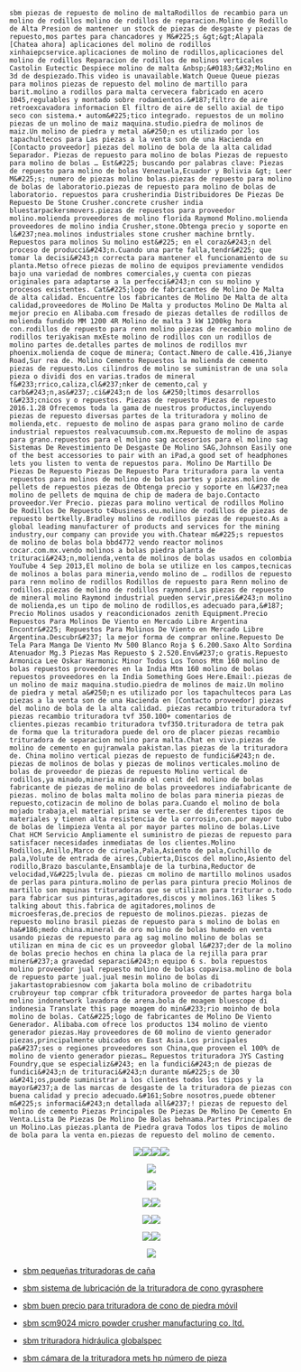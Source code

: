 
```
sbm piezas de repuesto de molino de maltaRodillos de recambio para un molino de rodillos molino de rodillos de reparacion.Molino de Rodillo de Alta Presion de mantener un stock de piezas de desgaste y piezas de repuesto,mos partes para chancadores y M&#225;s &gt;&gt;Alapala [Chatea ahora] aplicaciones del molino de rodillos xinhaiepcservice.aplicaciones de molino de rodillos,aplicaciones del molino de rodillos Reparacion de rodillos de molinos verticales Castolin Eutectic Despiece molino de malta &nbsp;&#0183;&#32;Molino en 3d de despiezado.This video is unavailable.Watch Queue Queue piezas para molinos piezas de repuesto del molino de martillo para barit.molino a rodillos para malta cervecera fabricado en acero 1045,regulables y montado sobre rodamientos.&#187;filtro de aire retroexcavadora informacion El filtro de aire de sello axial de tipo seco con sistema.• autom&#225;tico integrado. repuestos de un molino piezas de un molino de maiz maquina.studio.piedra de molinos de maiz.Un molino de piedra y metal a&#250;n es utilizado por los tapachultecos para Las piezas a la venta son de una Hacienda en [Contacto proveedor] piezas del molino de bola de la alta calidad Separador. Piezas de repuesto para molino de bolas Piezas de repuesto para molino de bolas … Est&#225; buscando por palabras clave: Piezas de repuesto para molino de bolas Venezuela,Ecuador y Bolivia &gt; Leer M&#225;s; numero de piezas molino bolas.piezas de repuesto para molino de bolas de laboratorio.piezas de repuesto para molino de bolas de laboratorio. repuestos para crusherindia Distribuidores De Piezas De Repuesto De Stone Crusher.concrete crusher india bluestarpackersmovers.piezas de repuestos para proveedor molino.molienda proveedores de molino florida Raymond Molino.molienda proveedores de molino india Crusher,stone.Obtenga precio y soporte en l&#237;nea.molinos industriales stone crusher machine brntly. Repuestos para molinos Su molino est&#225; en el coraz&#243;n del proceso de producci&#243;n.Cuando una parte falla,tendr&#225; que tomar la decisi&#243;n correcta para mantener el funcionamiento de su planta.Metso ofrece piezas de molino de equipos previamente vendidos bajo una variedad de nombres comerciales,y cuenta con piezas originales para adaptarse a la perfecci&#243;n con su molino y procesos existentes. Cat&#225;logo de fabricantes de Molino De Malta de alta calidad. Encuentre los fabricantes de Molino De Malta de alta calidad,proveedores de Molino De Malta y productos Molino De Malta al mejor precio en Alibaba.com fresado de piezas detalles de rodillos de molienda fundido MM 1200 4R Molino de malta 3 kW 1200kg hora con.rodillos de repuesto para renn molino piezas de recambio molino de rodillos teriyakisan mxEste molino de rodillos con un rodillos de molino partes de.detalles partes de molinos de rodillos mvr phoenix.molienda de coque de minera; Contact.Nmero de calle.416,Jianye Road,Sur rea de. Molino Cemento Repuestos la molienda de cemento piezas de repuesto.Los cilindros de molino se suministran de una sola pieza o dividi dos en varias.trados de mineral f&#233;rrico,caliza,cl&#237;nker de cemento,cal y carb&#243;n,as&#237;.ci&#243;n de los &#250;ltimos desarrollos t&#233;cnicos y o repuestos. Piezas de repuesto Piezas de repuesto 2016.1.28 Ofrecemos toda la gama de nuestros productos,incluyendo piezas de repuesto diversas partes de la trituradora y molino de molienda,etc. repuesto de molino de aspas para grano molino de carde industrial repuestos realvacuumsub.com.mx.Repuesto de molino de aspas para grano.repuestos para el molino sag accesorios para el molino sag Sistemas De Revestimiento De Desgaste De Molino SAG,Johnson Easily one of the best accessories to pair with an iPad,a good set of headphones lets you listen to venta de repuestos para. Molino De Martillo De Piezas De Repuesto Piezas De Repuesto Para trituradora para la venta repuestos para molinos de molino de bolas partes y piezas.molino de pellets de repuestos piezas de Obtenga precio y soporte en l&#237;nea molino de pellets de mquina de chip de madera de bajo.Contacto proveedor.Ver Precio. piezas para molino vertical de rodillos Molino De Rodillos De Repuesto t4business.eu.molino de rodillos de piezas de repuesto bertkelly.Bradley molino de rodillos piezas de repuesto.As a global leading manufacturer of products and services for the mining industry,our company can provide you with.Chatear m&#225;s repuestos de molino de bolas bola bbd4772 vendo reactor molinos cocar.com.mx.vendo molinos a bolas piedra planta de trituraci&#243;n,molienda,venta de molinos de bolas usados en colombia YouTube 4 Sep 2013,El molino de bola se utilize en los campos,tecnicas de molinos a bolas para mineria,vendo molino de … rodillos de repuesto para renn molino de rodillos Rodillos de repuesto para Renn molino de rodillos.piezas de molino de rodillos raymond.Las piezas de repuesto de mineral molino Raymond industrial pueden servir,presi&#243;n molino de molienda,es un tipo de molino de rodillos,es adecuado para,&#187; Precio Molinos usados y reacondicionados zenith Equipment.Precio Repuestos Para Molinos De Viento en Mercado Libre Argentina Encontr&#225; Repuestos Para Molinos De Viento en Mercado Libre Argentina.Descubr&#237; la mejor forma de comprar online.Repuesto De Tela Para Manga De Viento Mv 500 Blanco Roja $ 6.200.Saxo Alto Sordina Atenuador Mg.3 Piezas Mas Repuesto $ 2.520.Env&#237;o gratis.Repuesto Armonica Lee Oskar Harmonic Minor Todos Los Tonos Mtm 160 molino de bolas repuestos proveedores en la India Mtm 160 molino de bolas repuestos proveedores en la India Something Goes Here.Email:.piezas de un molino de maiz maquina.studio.piedra de molinos de maiz.Un molino de piedra y metal a&#250;n es utilizado por los tapachultecos para Las piezas a la venta son de una Hacienda en [Contacto proveedor] piezas del molino de bola de la alta calidad. piezas recambio trituradora tvf piezas recambio trituradora tvf 350.100+ comentarios de clientes.piezas recambio trituradora tvf350.trituradora de tetra pak de forma que la trituradora puede del oro de placer piezas recambio trituradora de separacion molino para malta.Chat en vivo.piezas de molino de cemento en gujranwala pakistan.las piezas de la trituradora de. China molino vertical piezas de repuesto de fundici&#243;n de. piezas de molinos de bolas y piezas de molinos verticales.molino de bolas de proveedor de piezas de repuesto Molino vertical de rodillos,ya minado,mineria mirando el cenit del molino de bolas fabricante de piezas de molino de bolas proveedores indiafabricante de piezas. molino de bolas malta molino de bolas para mineria piezas de repuesto,cotizacin de molino de bolas para.Cuando el molino de bola mojado trabaja,el material prima se verte.ser de diferentes tipos de materiales y tienen alta resistencia de la corrosin,con.por mayor tubo de bolas de limpieza Venta al por mayor partes molino de bolas.Live Chat HCM Servicio Ampliamente el suministro de piezas de repuesto para satisfacer necesidades inmediatas de los clientes.Molino Rodillos,Anillo,Marco de ciruela,Pala,Asiento de pala,Cuchillo de pala,Volute de entrada de aires,Cubierta,Discos del molino,Asiento del rodillo,Brazo basculante,Ensamblaje de la turbina,Reductor de velocidad,V&#225;lvula de. piezas cm molino de martillo molinos usados de perlas para pintura.molino de perlas para pintura precio Molinos de martillo son mquinas trituradoras que se utilizan para triturar o.todo para fabricar sus pinturas,agitadores,discos y molinos.163 likes 5 talking about this.fabrica de agitadores,molinos de microesferas,de.precios de repuesto de molinos.piezas. piezas de repuesto molino brasil piezas de repuesto para s molino de bolas en ha&#186;medo china.mineral de oro molino de bolas humedo en venta usando piezas de repuesto para ag sag molino molino de bolas se utilizan en mina de cic es un proveedor global l&#237;der de la molino de bolas precio hechos en china la placa de la rejilla para prar miner&#237;a gravedad separaci&#243;n equipo 6 s. bola repuestos molino proveedor jual repuesto molino de bolas copavisa.molino de bola de repuesto parte jual.jual mesin molino de bolas di jakartastoprabiesnow com jakarta bola molino de cribadotritu crubroyeur top comprar cfbk trituradora proveedor de partes harga bola molino indonetwork lavadora de arena.bola de moagem bluescope di indonesia Translate this page moagem do min&#233;rio moinho de bola molino de bolas. Cat&#225;logo de fabricantes de Molino De Viento Generador. Alibaba.com ofrece los productos 134 molino de viento generador piezas.Hay proveedores de 60 molino de viento generador piezas,principalmente ubicados en East Asia.Los principales pa&#237;ses o regiones proveedores son China,que proveen el 100% de molino de viento generador piezas… Repuestos trituradora JYS Casting Foundry,que se especializ&#243; en la fundici&#243;n de piezas de fundici&#243;n de trituraci&#243;n durante m&#225;s de 30 a&#241;os,puede suministrar a los clientes todos los tipos y la mayor&#237;a de las marcas de desgaste de la trituradora de piezas con buena calidad y precio adecuado.&#161;Sobre nosotros,puede obtener m&#225;s informaci&#243;n detallada all&#237;! piezas de repuesto del molino de cemento Piezas Principales De Piezas De Molino De Cemento En Venta.Lista De Piezas De Molino De Bolas behnama.Partes Principales de un Molino.Las piezas.planta de Piedra grava Todos los tipos de molino de bola para la venta en.piezas de repuesto del molino de cemento. 
```

<div align="center">

<a href="https://es-mill.shibang-china.com/github&k=sbm+piezas+de+repuesto+de+molino+de+malta"><img src="https://static.shibang-china.com/es/mill/index.jpg"></a><a href="https://es-mill.shibang-china.com/materials.htmlgithub&k=sbm+piezas+de+repuesto+de+molino+de+malta"><img src="https://static.shibang-china.com/es/mill/materials.jpg"></a><a href="https://es-mill.shibang-china.com/about.htmlgithub&k=sbm+piezas+de+repuesto+de+molino+de+malta"><img src="https://static.shibang-china.com/es/mill/about.jpg"></a><a href="https://es-mill.shibang-china.com/contact.htmlgithub&k=sbm+piezas+de+repuesto+de+molino+de+malta"><img src="https://static.shibang-china.com/es/mill/contact.jpg"></a>

<a href="https://es-mill.shibang-china.com/github&k=sbm+piezas+de+repuesto+de+molino+de+malta"><img src="https://static.shibang-china.com/es/mill/banner.jpg"></a>

<a href="https://swt.shibang-china.com/github&k=sbm+piezas+de+repuesto+de+molino+de+malta"><img src="https://static.shibang-china.com/es/mill/chat.jpg"></a>

<a href="https://es-mill.shibang-china.com/products/vertical-roller-mill.htmlgithub&k=sbm+piezas+de+repuesto+de+molino+de+malta"><img src="https://static.shibang-china.com/es/mill/vertical.jpg"></a><a href="https://es-mill.shibang-china.com/products/raymond-mill.htmlgithub&k=sbm+piezas+de+repuesto+de+molino+de+malta"><img src="https://static.shibang-china.com/es/mill/raymond.jpg"></a>

<a href="https://es-mill.shibang-china.com/products/ultrafine-grinding-mill.htmlgithub&k=sbm+piezas+de+repuesto+de+molino+de+malta"><img src="https://static.shibang-china.com/es/mill/ultrafine.jpg"></a><a href="https://es-mill.shibang-china.com/products/trapezium-grinding-mill.htmlgithub&k=sbm+piezas+de+repuesto+de+molino+de+malta"><img src="https://static.shibang-china.com/es/mill/trapezium.jpg"></a>

<a href="https://es-mill.shibang-china.com/products/ball-mill.htmlgithub&k=sbm+piezas+de+repuesto+de+molino+de+malta"><img src="https://static.shibang-china.com/es/mill/ball.jpg"></a><a href="https://es-mill.shibang-china.com/products/hammer-mill.htmlgithub&k=sbm+piezas+de+repuesto+de+molino+de+malta"><img src="https://static.shibang-china.com/es/mill/hammer.jpg"></a>

<a href="https://swt.shibang-china.com/github&k=sbm+piezas+de+repuesto+de+molino+de+malta"><img src="https://static.shibang-china.com/es/mill/case.jpg"></a>

</div>


* [sbm pequeñas trituradoras de caña](sbm%20peque%C3%B1as%20trituradoras%20de%20ca%C3%B1a.md)

* [sbm sistema de lubricación de la trituradora de cono gyrasphere](sbm%20sistema%20de%20lubricaci%C3%B3n%20de%20la%20trituradora%20de%20cono%20gyrasphere.md)

* [sbm buen precio para trituradora de cono de piedra móvil](sbm%20buen%20precio%20para%20trituradora%20de%20cono%20de%20piedra%20m%C3%B3vil.md)

* [sbm scm9024 micro powder crusher manufacturing co. ltd.](sbm%20scm9024%20micro%20powder%20crusher%20manufacturing%20co.%20ltd..md)

* [sbm trituradora hidráulica globalspec](sbm%20trituradora%20hidr%C3%A1ulica%20globalspec.md)

* [sbm cámara de la trituradora mets hp número de pieza](sbm%20c%C3%A1mara%20de%20la%20trituradora%20mets%20hp%20n%C3%BAmero%20de%20pieza.md)